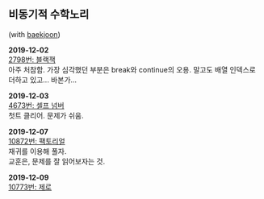 비동기적 수학노리
---

(with [baekjoon](https://www.acmicpc.net/))

**2019-12-02**  
[2798번: 블랙잭](https://www.acmicpc.net/problem/2798)  
아주 처참함. 가장 심각했던 부분은 break와 continue의 오용. 말고도 배열 인덱스로 더하고 있고... 바본가...

**2019-12-03**  
[4673번: 셀프 넘버](https://www.acmicpc.net/problem/4673)  
첫트 클리어. 문제가 쉬움.

**2019-12-07**  
[10872번: 팩토리얼](https://www.acmicpc.net/problem/10872)  
재귀를 이용해 풀자.  
교훈은, 문제를 잘 읽어보자는 것.

**2019-12-09**  
[10773번: 제로](https://www.acmicpc.net/problem/10773)  
